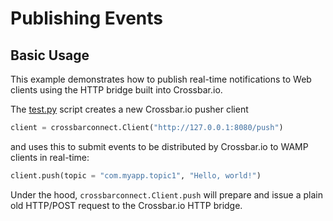 # Publishing Events
## Basic Usage

This example demonstrates how to publish real-time notifications to Web clients using the HTTP bridge built into Crossbar.io.

The [test.py](test.py) script creates a new Crossbar.io pusher client

```python
client = crossbarconnect.Client("http://127.0.0.1:8080/push")
```

and uses this to submit events to be distributed by Crossbar.io to WAMP clients in real-time:

```python
client.push(topic = "com.myapp.topic1", "Hello, world!")
```

Under the hood, `crossbarconnect.Client.push` will prepare and issue a plain old HTTP/POST request to the Crossbar.io HTTP bridge.
